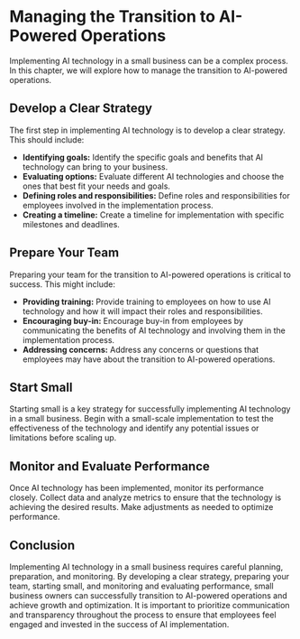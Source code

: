 Managing the Transition to AI-Powered Operations
=================================================================================================

Implementing AI technology in a small business can be a complex process. In this chapter, we will explore how to manage the transition to AI-powered operations.

Develop a Clear Strategy
------------------------

The first step in implementing AI technology is to develop a clear strategy. This should include:

* **Identifying goals:** Identify the specific goals and benefits that AI technology can bring to your business.
* **Evaluating options:** Evaluate different AI technologies and choose the ones that best fit your needs and goals.
* **Defining roles and responsibilities:** Define roles and responsibilities for employees involved in the implementation process.
* **Creating a timeline:** Create a timeline for implementation with specific milestones and deadlines.

Prepare Your Team
-----------------

Preparing your team for the transition to AI-powered operations is critical to success. This might include:

* **Providing training:** Provide training to employees on how to use AI technology and how it will impact their roles and responsibilities.
* **Encouraging buy-in:** Encourage buy-in from employees by communicating the benefits of AI technology and involving them in the implementation process.
* **Addressing concerns:** Address any concerns or questions that employees may have about the transition to AI-powered operations.

Start Small
-----------

Starting small is a key strategy for successfully implementing AI technology in a small business. Begin with a small-scale implementation to test the effectiveness of the technology and identify any potential issues or limitations before scaling up.

Monitor and Evaluate Performance
--------------------------------

Once AI technology has been implemented, monitor its performance closely. Collect data and analyze metrics to ensure that the technology is achieving the desired results. Make adjustments as needed to optimize performance.

Conclusion
----------

Implementing AI technology in a small business requires careful planning, preparation, and monitoring. By developing a clear strategy, preparing your team, starting small, and monitoring and evaluating performance, small business owners can successfully transition to AI-powered operations and achieve growth and optimization. It is important to prioritize communication and transparency throughout the process to ensure that employees feel engaged and invested in the success of AI implementation.
